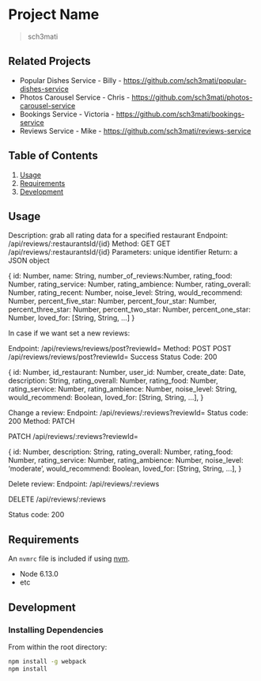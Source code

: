 # Project Name

> sch3mati

## Related Projects
- Popular Dishes Service - Billy - https://github.com/sch3mati/popular-dishes-service
- Photos Carousel Service - Chris - https://github.com/sch3mati/photos-carousel-service
- Bookings Service - Victoria - https://github.com/sch3mati/bookings-service
- Reviews Service - Mike - https://github.com/sch3mati/reviews-service

## Table of Contents

1. [Usage](#Usage)
1. [Requirements](#requirements)
1. [Development](#development)

## Usage

Description: grab all rating data for a specified restaurant
Endpoint: /api/reviews/:restaurantsId/{id}
Method: GET
GET /api/reviews/:restaurantsId/{id}
Parameters: unique identifier
Return: a JSON object

  {
	id: Number,
	name: String,
	number_of_reviews:Number,
	rating_food:		Number,
	rating_service:		Number,
  rating_ambience:	Number,
	rating_overall:		Number,
	rating_recent:		Number,
	noise_level:		String,
	would_recommend: 	Number,
	percent_five_star:	Number,
	percent_four_star:	Number,
	percent_three_star:	Number,
	percent_two_star:	Number,
	percent_one_star:	Number,
	loved_for:		[String, String, ...]
}

In case if we want set a new reviews:

Endpoint: /api/reviews/reviews/post?reviewId=
Method: POST
POST /api/reviews/reviews/post?reviewId=
Success Status Code: 200

{
	id: 			Number,
	id_restaurant:		Number,
	user_id:		Number,
	create_date:		Date,
	description: 	String,
	rating_overall:		Number,
	rating_food:		Number,
	rating_service:		Number,
	rating_ambience:	Number,
	noise_level:		String,
	would_recommend: 	Boolean,
	loved_for:		[String, String, ...],
}


Change a review:
Endpoint:  /api/reviews/:reviews?reviewId=
Status code: 200
Method: PATCH

PATCH /api/reviews/:reviews?reviewId=

{
	id: 			Number,
	description: 	String,
	rating_overall:		Number,
	rating_food:		Number,
	rating_service:		Number,
	rating_ambience:	Number,
	noise_level:		‘moderate’,
	would_recommend: 	Boolean,
	loved_for:		[String, String, ...],
}


Delete review:
Endpoint: /api/reviews/:reviews

DELETE /api/reviews/:reviews

Status code: 200




## Requirements

An `nvmrc` file is included if using [nvm](https://github.com/creationix/nvm).

- Node 6.13.0
- etc

## Development

### Installing Dependencies

From within the root directory:

```sh
npm install -g webpack
npm install
```
